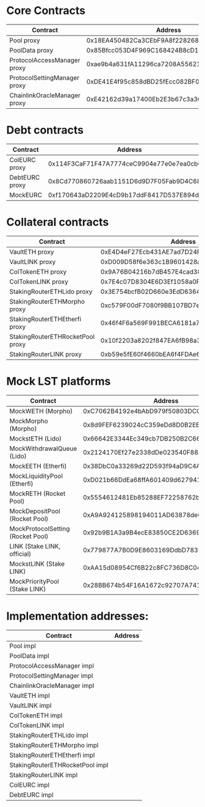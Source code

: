 # Core Contracts

| Contract                     | Address                                    |
| ---------------------------- | ------------------------------------------ |
| Pool proxy                   | 0x18EA450482Ca3CEbF9A8f2282685A907777bBD92 |
| PoolData proxy               | 0x85Bfcc053D4F969C168424B8cD16Fb426f565866 |
| ProtocolAccessManager proxy  | 0xae9b4a631fA11296ca7208A55621D7Ef162eC772 |
| ProtocolSettingManager proxy | 0xDE41E4f95c858dBD25fEcc082BF05d787C1d2c7D |
| ChainlinkOracleManager proxy | 0xE42162d39a17400Eb2E3b67c3a3CD8d9d12a7154 |

# Debt contracts

| Contract       | Address                                    |
| -------------- | ------------------------------------------ |
| ColEURC proxy  | 0x114F3CaF71F47A7774ceC9904e77e0e7ea0cb011 |
| DebtEURC proxy | 0x8Cd770860726aab1151D6d9D7F05Fab9D4C68Ef4 |
| MockEURC       | 0xf170643aD2209E4cD9b17ddF8417D537E894d3e9 |

# Collateral contracts

| Contract                         | Address                                    |
| -------------------------------- | ------------------------------------------ |
| VaultETH proxy                   | 0xE4D4eF27Ecb431AE7ad7D24F6A88CD2DA644BEC7 |
| VaultLINK proxy                  | 0xD009D58f6e363c1B9601428a46858D60D82CCB6c |
| ColTokenETH proxy                | 0x9A76B04216b7dB457E4cad38d3Fe7DB1855db90F |
| ColTokenLINK proxy               | 0x7E4c07D8304E6D3Ef1058a0F534186C043724e4f |
| StakingRouterETHLido proxy       | 0x3E754bcfB02D660e3EdD6364f7bC66f0865c3651 |
| StakingRouterETHMorpho proxy     | 0xc579F00dF7080f9BB107BD7e4a308a2d51394673 |
| StakingRouterETHEtherfi proxy    | 0x46f4F6a569F991BECA6181a7D65d78c84ED13707 |
| StakingRouterETHRocketPool proxy | 0x10f2203a8202f847EA6fB98a39E0A2578B4E6285 |
| StakingRouterLINK proxy          | 0xb59e5fE60f4660bEA6f4FDAe695167a64C7F8b97 |

# Mock LST platforms

| Contract                          | Address                                    |
| --------------------------------- | ------------------------------------------ |
| MockWETH (Morpho)                 | 0xC7062B4192e4bAbD979f50803DCCCF8131153E0C |
| MockMorpho (Morpho)               | 0x8d9FEF6239024cC359eDd8D0B2EE9E801AaE6E78 |
| MockstETH (Lido)                  | 0x66642E3344Ec349cb7DB250B2C667680a36AB399 |
| MockWithdrawalQueue (Lido)        | 0x2124170Ef27e2338dDe023540F88A3eB2745F8da |
| MockEETH (Etherfi)                | 0x38DbC0a33269d22D593f94aD9C4AC709DC31a119 |
| MockLiquidityPool (Etherfi)       | 0xD021b66DdEa68ffA601409d6279416e258bfF13f |
| MockRETH (Rocket Pool)            | 0x5554612481Eb85288EF72258762bF84898604696 |
| MockDepositPool (Rocket Pool)     | 0xA9A924125898194011AD63878de080b472fd1C39 |
| MockProtocolSetting (Rocket Pool) | 0x92b9B1A3a9B4ecE83850CE2D6369ff0240C0fA7c |
| LINK (Stake LINK, official)       | 0x779877A7B0D9E8603169DdbD7836e478b4624789 |
| MockstLINK (Stake LINK)           | 0xAA15d08954Cf6B22c8FC736D8C04cc402d107a90 |
| MockPriorityPool (Stake LINK)     | 0x28BB674b54F16A1672c92707A74102C1F9fff9CC |

# Implementation addresses:

| Contract                        | Address |
| ------------------------------- | ------- |
| Pool impl                       |         |
| PoolData impl                   |         |
| ProtocolAccessManager impl      |         |
| ProtocolSettingManager impl     |         |
| ChainlinkOracleManager impl     |         |
| VaultETH impl                   |         |
| VaultLINK impl                  |         |
| ColTokenETH impl                |         |
| ColTokenLINK impl               |         |
| StakingRouterETHLido impl       |         |
| StakingRouterETHMorpho impl     |         |
| StakingRouterETHEtherfi impl    |         |
| StakingRouterETHRocketPool impl |         |
| StakingRouterLINK impl          |         |
| ColEURC impl                    |         |
| DebtEURC impl                   |         |
